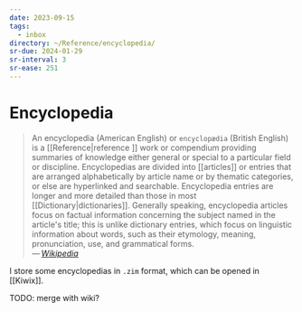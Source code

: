 ```yaml
---
date: 2023-09-15
tags:
  - inbox
directory: ~/Reference/encyclopedia/
sr-due: 2024-01-29
sr-interval: 3
sr-ease: 251
---
```


# Encyclopedia

> An encyclopedia (American English) or `encyclopædia` (British English) is a
> [[Reference|reference ]] work or compendium providing summaries of knowledge
> either general or special to a particular field or discipline. Encyclopedias
> are divided into [[articles]] or entries that are arranged
> alphabetically by article name or by thematic categories, or else are
> hyperlinked and searchable. Encyclopedia entries are longer and more detailed
> than those in most [[Dictionary|dictionaries]]. Generally speaking,
> encyclopedia articles focus on factual information concerning the subject
> named in the article's title; this is unlike dictionary entries, which focus
> on linguistic information about words, such as their etymology, meaning,
> pronunciation, use, and grammatical forms.\
> — <cite>[Wikipedia](https://en.wikipedia.org/wiki/Encyclopedia)</cite>

I store some encyclopedias in `.zim` format, which can be opened in [[Kiwix]].

TODO: merge with wiki?
